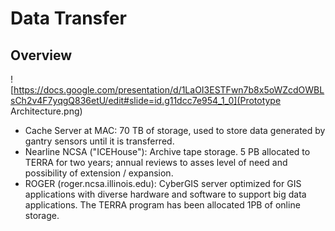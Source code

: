 # Data Transfer

## Overview


![https://docs.google.com/presentation/d/1LaOI3ESTFwn7b8x5oWZcdOWBLsCh2v4F7yqgQ836etU/edit#slide=id.g11dcc7e954_1_0](Prototype Architecture.png)

* Cache Server at MAC: 70 TB of storage, used to store data generated by gantry sensors until it is transferred.
* Nearline NCSA ("ICEHouse"): Archive tape storage. 5 PB allocated to TERRA for two years; annual reviews to asses level of need and possibility of extension / expansion.
* ROGER (roger.ncsa.illinois.edu): CyberGIS server optimized for GIS applications with diverse hardware and software to support big data applications. The TERRA program has been allocated 1PB of online storage.
